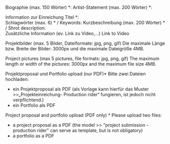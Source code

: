 Biographie (max. 150 Wörter) *:	
Artist-Statement (max. 200 Wörter) *:


Information zur Einreichung
Titel *:	
Schlagwörter (max. 6) * / Keywords:	
Kurzbeschreibung (max. 200 Wörter) * / Shrot description:	
Zusätzliche Information (ev. Link zu Video,…) Link to Video





Projektbilder (max. 5 Bilder, Dateiformate: jpg, png, gif)
Die maximale Länge bzw. Breite der Bilder: 3000px und die maximale Dateigröße 4MB.

Project pictures (max 5 pictures, file formats: jpg, png, gif)
The maximum length or width of the pictures: 3000px and the maximum file size 4MB.




Projektproposal und Portfolio upload (nur PDF)*
Bitte zwei Dateien hochladen:
- ein Projektproposal als PDF (als Vorlage kann hierfür das Muster >>„Projekteinreichung- Production rider“ fungieren, ist jedoch nicht verpflichtend.)
- ein Portfolio als PDF



Project proposal and portfolio upload (PDF only) *
Please upload two files:
- a project proposal as a PDF (the model >> "project submission - production rider" can serve as template, but is not obligatory)
- a portfolio as a PDF





